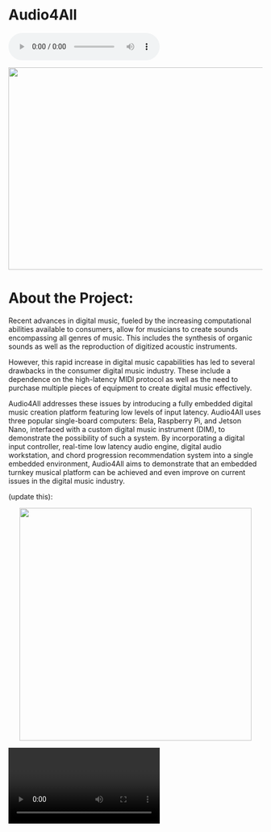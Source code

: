 # Audio4All

<audio controls autostart="true">
  <source src="NagChampa.mp3" type="audio/mp3">
</audio>
<p align="center">
  <img width="800" height="400" src="https://cdn.discordapp.com/attachments/786465662640848901/832383795440648242/Audio4AllFinal.png">
  
# About the Project:
</p>Recent advances in digital music, fueled by the increasing computational abilities available to consumers, allow for musicians to create sounds encompassing all genres of music. This includes the synthesis of organic sounds as well as the reproduction of digitized acoustic instruments.

</p>However, this rapid increase in digital music capabilities has led to several drawbacks in the consumer digital music industry. These include a dependence on the high-latency MIDI protocol as well as the need to purchase multiple pieces of equipment to create digital music effectively.</p>

</p>Audio4All addresses these issues by introducing a fully embedded digital music creation platform featuring low levels of input latency. Audio4All uses three popular single-board computers: Bela, Raspberry Pi, and Jetson Nano, interfaced with a custom digital music instrument (DIM), to demonstrate the possibility of such a system.
By incorporating a digital input controller, real-time low latency audio engine, digital audio workstation, and chord progression recommendation system into a single embedded environment, Audio4All aims to demonstrate that an embedded turnkey musical platform can be achieved and even improve on current issues in the digital music industry.</p>

(update this):

<p align="center">
  <img width="460" height="460" src="https://github.com/neilkatahira/EE-Emerge-2020-Loopmaster/blob/master/pictures/FlowChart.png?raw=true">
</p>

<video>  
